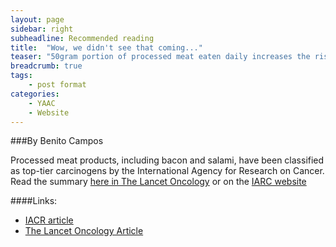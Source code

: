```yaml
---
layout: page
sidebar: right
subheadline: Recommended reading
title:  "Wow, we didn't see that coming..."
teaser: "50gram portion of processed meat eaten daily increases the risk of colorectal cancer by 18%"
breadcrumb: true
tags:
    - post format
categories:
    - YAAC
    - Website
---
```



###By Benito Campos   

Processed meat products, including bacon and salami, have been classified as top-tier carcinogens by the International Agency for Research on Cancer. Read the summary <a href="http://www.thelancet.com/journals/lanonc/article/PIIS1470-2045%2815%2900444-1/abstract" target="_blank">here in The Lancet Oncology</a> or on the <a href="https://www.iarc.fr/en/media-centre/pr/2015/pdfs/pr240_E.pdf" target="_blank">IARC website</a>

####Links: 
- <a href="https://www.iarc.fr/en/media-centre/pr/2015/pdfs/pr240_E.pdf" target="_blank">IACR article
- <a href="http://www.thelancet.com/journals/lanonc/article/PIIS1470-2045%2815%2900444-1/abstract" target="_blank">The Lancet Oncology Article



